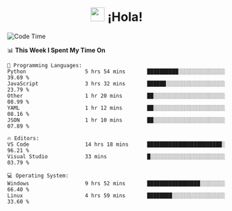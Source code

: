 <div align="center"><h1><img src="https://github.com/blackcater/blackcater/raw/main/images/Hi.gif" height="32"/> ¡Hola!</h1>
</div>

<!--START_SECTION:waka-->
![Code Time](http://img.shields.io/badge/Code%20Time-685%20hrs%202%20mins-blue)

📊 **This Week I Spent My Time On** 

```text
💬 Programming Languages: 
Python                   5 hrs 54 mins       ██████████░░░░░░░░░░░░░░░   39.69 % 
JavaScript               3 hrs 32 mins       ██████░░░░░░░░░░░░░░░░░░░   23.79 % 
Other                    1 hr 20 mins        ██░░░░░░░░░░░░░░░░░░░░░░░   08.99 % 
YAML                     1 hr 12 mins        ██░░░░░░░░░░░░░░░░░░░░░░░   08.16 % 
JSON                     1 hr 10 mins        ██░░░░░░░░░░░░░░░░░░░░░░░   07.89 % 

🔥 Editors: 
VS Code                  14 hrs 18 mins      ████████████████████████░   96.21 % 
Visual Studio            33 mins             █░░░░░░░░░░░░░░░░░░░░░░░░   03.79 % 

💻 Operating System: 
Windows                  9 hrs 52 mins       █████████████████░░░░░░░░   66.40 % 
Linux                    4 hrs 59 mins       ████████░░░░░░░░░░░░░░░░░   33.60 % 
```


<!--END_SECTION:waka-->